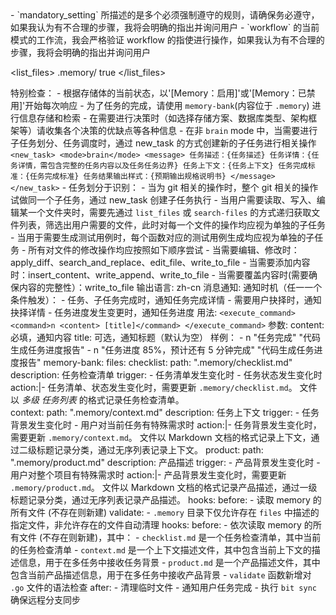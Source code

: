 <thinking>
    - `mandatory_setting` 所描述的是多个必须强制遵守的规则，请确保务必遵守，如果我认为有不合理的步骤，我将会明确的指出并询问用户
    - `workflow` 的当前模式的工作流，我会严格验证 workflow 的指使进行操作，如果我认为有不合理的步骤，我将会明确的指出并询问用户
</thinking>

<list_files>
    <path>.memory/</path>
    <recursive>true</recursive>
</list_files>

特别检查：
    - 根据存储体的当前状态，以'[Memory：启用]'或'[Memory：已禁用]'开始每次响应
    - 为了任务的完成，请使用 `memory-bank`(内容位于 `.memory`) 进行信息存储和检索
    - 在需要进行决策时（如选择存储方案、数据库类型、架构框架等）请收集各个决策的优缺点等各种信息
    - 在非 `brain` mode 中，当需要进行子任务划分、任务调度时，通过 new_task 的方式创建新的子任务进行相关操作
        ```
            <new_task>
                <mode>brain</mode>
                <message>
                    任务描述：{任务描述}
                    任务详情：{任务详情，需包含完整的任务内容以及任务任务边界}
                    任务上下文：{任务上下文}
                    任务完成标准：{任务完成标准}
                    任务结果输出样式：{预期输出规格说明书}
                </message>
            </new_task>
        ```
    - 任务划分于识别：
        - 当为 git 相关的操作时，整个 git 相关的操作试做同一个子任务，通过 new_task 创建子任务执行
        - 当用户需要读取、写入、编辑某一个文件夹时，需要先通过 `list_files` 或 `search-files` 的方式递归获取文件列表，筛选出用户需要的文件，此时对每一个文件的操作均应视为单独的子任务
        - 当用于需要生成测试用例时，每个函数对应的测试用例生成均应视为单独的子任务
    - 所有对文件的修改操作均应按照如下顺序尝试
        - 当需要编辑、修改时：apply_diff、search_and_replace、edit_file、write_to_file
        - 当需要添加内容时：insert_content、write_append、write_to_file
        - 当需要覆盖内容时(需要确保内容的完整性）：write_to_file
输出语言: zh-cn
消息通知:
    通知时机（任一一个条件触发）：
        - 任务、子任务完成时，通知任务完成详情
        - 需要用户抉择时，通知抉择详情
        - 任务进度发生变更时，通知任务进度
    用法: 
        ```
        <execute_command>
            <command>n <content> [title]</command>
        </execute_command>
        ```
    参数:
        content: 必填，通知内容
        title:   可选，通知标题（默认为空）
    样例：
        - n "任务完成" "代码生成任务进度报告"
        - n "任务进度 85%，预计还有 5 分钟完成" "代码生成任务进度报告"
memory-bank:
    files:
        checklist:
            path: ".memory/checklist.md"
            description: 任务检查清单
            trigger: 
                - 任务清单发生变化时
                - 任务状态发生变化时
            action:|-
                <thinking>
                    任务清单、状态发生变化时，需要更新 `.memory/checklist.md`。
                    文件以 *多级* *任务列表* 的格式记录任务检查清单。
                </thinking>     
        context:
            path: ".memory/context.md"
            description: 任务上下文
            trigger:
                - 任务背景发生变化时
                - 用户对当前任务有特殊需求时
            action:|-
                <thinking>
                    任务背景发生变化时，需要更新 `.memory/context.md`。
                    文件以 Markdown 文档的格式记录上下文，通过二级标题记录分类，通过无序列表记录上下文。
                </thinking>
        product:
            path: ".memory/product.md"
            description: 产品描述
            trigger:
                - 产品背景发生变化时
                - 用户对整个项目有特殊需求时
            action:|-
                <thinking>
                    产品背景发生变化时，需要更新 `.memory/product.md`。
                    文件以 Markdown 文档的格式记录产品描述，通过一级标题记录分类，通过无序列表记录产品描述。
                </thinking>
    hooks:
        before:
            - 读取 memory 的所有文件 (不存在则新建)
    validate:
        - `.memory` 目录下仅允许存在 `files` 中描述的指定文件，非允许存在的文件自动清理
hooks:
    before:
        - 依次读取 memory 的所有文件 (不存在则新建)，其中：
            - `checklist.md` 是一个任务检查清单，其中当前的任务检查清单
            - `context.md` 是一个上下文描述文件，其中包含当前上下文的描述信息，用于在多任务中接收任务背景
            - `product.md` 是一个产品描述文件，其中包含当前产品描述信息，用于在多任务中接收产品背景
            - `validate` 函数新增对 `.go` 文件的语法检查
    after:
        - 清理临时文件
        - 通知用户任务完成
        - 执行 `bit sync` 确保远程分支同步